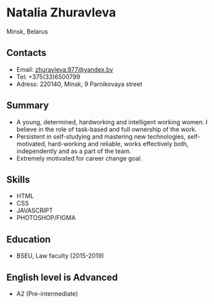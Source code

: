 # Natalia Zhuravleva
Minsk, Belarus
## Contacts
* Email: zhuravleva.977@yandex.by
* Tel: +375(33)6500799
* Adress: 220140, Minsk, 9 Parnikovaya street
## Summary
* A young, determined, hardworking and intelligent working women. I believe in the role of task-based and full ownership of the work.
* Persistent in self-studying and mastering new technologies, self-motivated, hard-working and reliable, works effectively both, independently and as a part of the team.
* Extremely motivated for career change goal.
## Skills
* HTML
* CSS
* JAVASCRIPT
* PHOTOSHOP/FIGMA
## Education
* BSEU, Law faculty (2015-2019)
## English level is Advanced
* A2 (Pre-intermediate)



